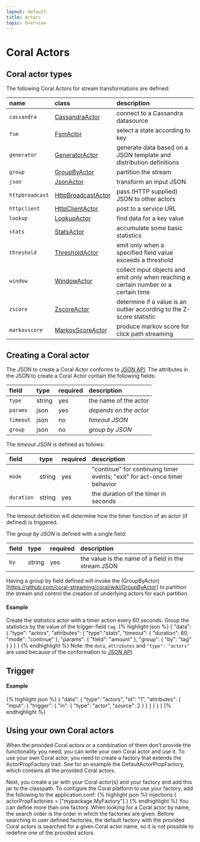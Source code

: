 ```yaml
---
layout: default
title: Actors
topic: Overview
---
```

<!--
   Licensed to the Apache Software Foundation (ASF) under one or more
   contributor license agreements.  See the NOTICE file distributed with
   this work for additional information regarding copyright ownership.
   The ASF licenses this file to You under the Apache License, Version 2.0
   (the "License"); you may not use this file except in compliance with
   the License.  You may obtain a copy of the License at

       http://www.apache.org/licenses/LICENSE-2.0

   Unless required by applicable law or agreed to in writing, software
   distributed under the License is distributed on an "AS IS" BASIS,
   WITHOUT WARRANTIES OR CONDITIONS OF ANY KIND, either express or implied.
   See the License for the specific language governing permissions and
   limitations under the License.
-->

# Coral Actors

## Coral actor types
The following Coral Actors for stream transformations are defined:

name         | class | description
:----------- | :---- | :----------
`cassandra`  | [CassandraActor](/coral/docs/Actors-CassandraActor.html) | connect to a Cassandra datasource
`fsm`        | [FsmActor](/coral/docs/Actors-fsmActor.html) | select a state according to key
`generator`  | [GeneratorActor](/coral/docs/Actors-generatorActor.html) | generate data based on a JSON template and distribution definitions
`group`      | [GroupByActor](/coral/docs/Actors-groupByActor.html) | partition the stream
`json`       | [JsonActor](/coral/docs/Actors-jsonActor.html) | transform an input JSON
`httpbroadcast` | [HttpBroadcastActor](/coral/docs/Actors-httpBroadcastActor.html) | pass (HTTP supplied) JSON to other actors
`httpclient` | [HttpClientActor](/coral/docs/Actors-httpClientActor.html) | post to a service URL
`lookup`     | [LookupActor](/coral/docs/Actors-lookupActor.html) | find data for a key value
`stats`      | [StatsActor](/coral/docs/Actors-statsActor.html) | accumulate some basic statistics
`threshold`  | [ThresholdActor](/coral/docs/Actors-thresholdActor.html) | emit only when a specified field value exceeds a threshold
`window`     | [WindowActor](/coral/docs/Actors-windowActor.html) | collect input objects and emit only when reaching a certain number or a certain time
`zscore`     | [ZscoreActor](/coral/docs/Actors-zscoreActor.html) | determine if a value is an outlier according to the Z-score statistic
`markovscore` | [MarkovScoreActor](/coral/docs/Actors-markovScoreActor.html) | produce markov score for click path streaming

## Creating a Coral actor
The JSON to create a Coral Actor conforms to [JSON API](http://jsonapi.org/). The attributes in the JSON to create a Coral Actor contain the following fields:

field     | type     | required | description
:-------- | :------- | :------- | :------------
`type`    | string   | yes | the name of the actor
`params`  | json     | yes | _depends on the actor_
`timeout` | json     | no | _timeout JSON_
`group`   | json     | no | _group by JSON_

The _timeout JSON_ is defined as follows:

field | type | required | description
:---- | :--- | :--- | :---------
`mode`     | string | yes | "continue" for continuing timer events; "exit" for act-once timer behavior
`duration` | string | yes | the duration of the timer in seconds

The timeout definition will determine how the timer function of an actor (if defined) is triggered.

The _group by JSON_ is defined with a single field:

field | type   | required | description
:---- | :----- | :------- | :---------
`by`  | string | yes | the value is the name of a field in the stream JSON

Having a group by field defined will invoke the (GroupByActor)[https://github.com/coral-streaming/coral/wiki/GroupByActor] to partition the stream and control the creation of underlying actors for each partition.

#### Example
Create the statistics actor with a timer action every 60 seconds.
Group the statistics by the value of the trigger-field `tag`.
{% highlight json %}
{
  "data": {
    "type": "actors",
    "attributes": {
      "type":"stats",
      "timeout": {
        "duration": 60,
        "mode": "continue"
      },
      "params": {
        "field": "amount"
      },
      "group": {
        "by": "tag"
      }
    }
  }
}
{% endhighlight %}
Note: the `data`, `attributes` and `"type": "actors"` are used because of the conformation to [JSON API](http://jsonapi.org/).

## Trigger

#### Example
{% highlight json %}
{
  "data": {
    "type": "actors",
    "id": "1",
    "attributes": {
      "input": {
        "trigger": {
          "in": {
            "type": "actor",
            "source": 2
          }
        }
      }
    }
  }
}
{% endhighlight %}

## Using your own Coral actors
When the provided Coral actors or a combination of them don't provide the functionality you need, you can write your own Coral actor and use it. To use your own Coral actor, you need to create a factory that extends the ActorPropFactory trait. See for an example the DefaultActorPropFactory, which contains all the provided Coral actors.

Next, you create a jar with your Coral actor(s) and your factory and add this jar to the classpath. To configure the Coral platform to use your factory, add the following to the application.conf:
{% highlight json %}
injections {
    actorPropFactories = ["mypackage.MyFactory"]
}
{% endhighlight %}
You can define more than one factory. When looking for a Coral actor by name, the search order is the order in which the factories are given. Before searching in user defined factories, the default factory with the provided Coral actors is searched for a given Coral actor name, so it is not possible to redefine one of the provided actors.